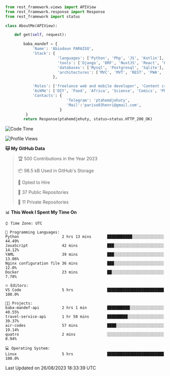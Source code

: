 ###
```python
from rest_framework.views import APIView
from rest_framework.response import Response
from rest_framework import status

class AboutMe(APIView):

    def get(self, request):

        baba_mandef = {
            'Name': 'Abiodoun PARAISO',
            'Stack': {
                       'languages': ['Python', 'Php', 'JS', 'Kotlin'],
                       'tools': ['Django', 'DRF', 'NuxtJS', 'React', 'Kotlin', 'Electron'],
                       'databases': ['Mysql', 'Postgresql', 'Sqlite'],
                       'architectures': ['MVC', 'MVT', 'REST', 'PWA', 'SPA', 'MicroServices']
                     },

            'Roles': ['freelance web and mobile developer', 'Content creator', 'Teacher', 'Mentor'],
            'AskMe': ['DIY', 'Food', 'Africa', 'Science', 'Comics', 'Photography', 'Tech', 'Programming'],
            'Contacts': {
                           'Telegram': 'ptahemdjehuty',
                           'Mail':'pariso03henri@gmail.com',
                        }
         }
        return Response(ptahemdjehuty, status=status.HTTP_200_OK)

```                    

<!--START_SECTION:waka-->
![Code Time](http://img.shields.io/badge/Code%20Time-751%20hrs%2035%20mins-blue)

![Profile Views](http://img.shields.io/badge/Profile%20Views-0-blue)

**🐱 My GitHub Data** 

> 🏆 500 Contributions in the Year 2023
 > 
> 📦 98.5 kB Used in GitHub's Storage 
 > 
> 💼 Opted to Hire
 > 
> 📜 37 Public Repositories 
 > 
> 🔑 11 Private Repositories  
 > 
📊 **This Week I Spent My Time On** 

```text
⌚︎ Time Zone: UTC

💬 Programming Languages: 
Python                   2 hrs 13 mins       ███████████░░░░░░░░░░░░░░   44.49% 
JavaScript               42 mins             ███░░░░░░░░░░░░░░░░░░░░░░   14.12% 
YAML                     39 mins             ███░░░░░░░░░░░░░░░░░░░░░░   13.06% 
Nginx configuration file 36 mins             ███░░░░░░░░░░░░░░░░░░░░░░   12.0% 
Docker                   23 mins             ██░░░░░░░░░░░░░░░░░░░░░░░   7.78%

🔥 Editors: 
VS Code                  5 hrs               █████████████████████████   100.0%

🐱‍💻 Projects: 
baba-mandef-api          2 hrs 1 min         ██████████░░░░░░░░░░░░░░░   40.55% 
travel-service-api       1 hr 58 mins        █████████░░░░░░░░░░░░░░░░   39.37% 
air-codes                57 mins             ████░░░░░░░░░░░░░░░░░░░░░   19.14% 
quatro                   2 mins              ░░░░░░░░░░░░░░░░░░░░░░░░░   0.94%

💻 Operating System: 
Linux                    5 hrs               █████████████████████████   100.0%

```


 Last Updated on 26/08/2023 18:33:39 UTC
<!--END_SECTION:waka-->
